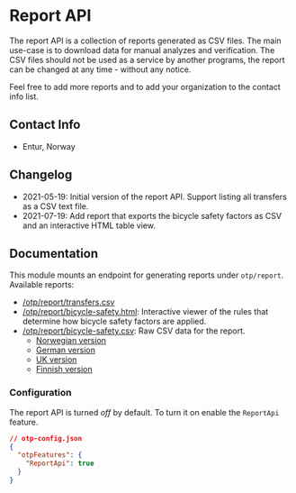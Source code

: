 # Report API

The report API is a collection of reports generated as CSV files. The main use-case is to download
data for manual analyzes and verification. The CSV files should not be used as a service by another
programs, the report can be changed at any time - without any notice.

Feel free to add more reports and to add your organization to the contact info list.


## Contact Info
- Entur, Norway


## Changelog

- 2021-05-19: Initial version of the report API. Support listing all transfers as a CSV text file.
- 2021-07-19: Add report that exports the bicycle safety factors as CSV and an interactive HTML table view.

## Documentation

This module mounts an endpoint for generating reports under `otp/report`. Available reports:

 - [/otp/report/transfers.csv](http://localhost:8080/otp/report/transfers.csv)
 - [/otp/report/bicycle-safety.html](http://localhost:8080/otp/report/bicycle-safety.html): Interactive viewer of the rules that determine how bicycle safety factors are applied.
 - [/otp/report/bicycle-safety.csv](http://localhost:8080/otp/report/bicycle-safety.csv): Raw CSV data for the report.
   - [Norwegian version](http://localhost:8080/otp/report/bicycle-safety.csv?osmWayPropertySet=norway)
   - [German version](http://localhost:8080/otp/report/bicycle-safety.csv?osmWayPropertySet=germany)
   - [UK version](http://localhost:8080/otp/report/bicycle-safety.csv?osmWayPropertySet=uk)
   - [Finnish version](http://localhost:8080/otp/report/bicycle-safety.csv?osmWayPropertySet=finland)

 
### Configuration

The report API is turned _off_ by default. To turn it on enable the `ReportApi` feature.

```json
// otp-config.json
{
  "otpFeatures": {
    "ReportApi": true
  }
}
```
